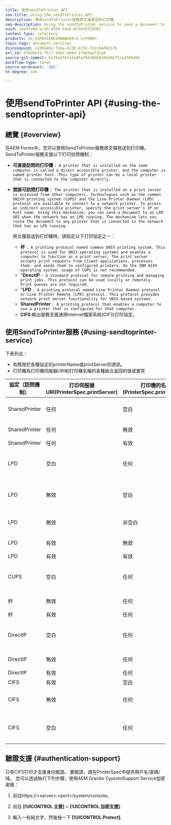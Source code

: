 ```yaml
---
title: 使用sendToPrinter API
seo-title: Using the sendToPrinter API
description: 使用sendToPrinter服務將文檔發送到打印機。
seo-description: Using the sendToPrinter service to send a document to printer.
uuid: c6a3fe8d-ec19-4350-b4a6-4c3d1971b501
content-type: reference
products: SG_EXPERIENCEMANAGER/6.5/FORMS
topic-tags: document_services
discoiquuid: c2d564ba-fa5a-4130-b7fe-7e2c64d92170
exl-id: 5fb38afd-7517-494e-b084-1fdd4aef3ca4
source-git-commit: b220adf6fa3e9faf94389b9a9416b7fca2f89d9d
workflow-type: tm+mt
source-wordcount: '362'
ht-degree: 14%

---
```


# 使用sendToPrinter API {#using-the-sendtoprinter-api}

## 總覽 {#overview}

在AEM Forms中，您可以使用SendToPrinter服務將文檔發送到打印機。 SendToPrinter服務支援以下打印訪問機制：

* **可直接訪問的打印機** `: A printer that is installed on the same computer is called a direct accessible printer, and the computer is named printer host. This type of printer can be a local printer that is connected to the computer directly.`

* **間接可訪問打印機** `: The printer that is installed on a print server is accessed from other computers. Technologies such as the common UNIX® printing system (CUPS) and the Line Printer Daemon (LPD) protocol are available to connect to a network printer. To access an indirect accessible printer, specify the print server’s IP or host name. Using this mechanism, you can send a document to an LPD URI when the network has an LPD running. The mechanism lets you route the document to any printer that is connected to the network that has an LPD running.`

   將文檔發送到打印機時，請指定以下打印協定之一：

   * **杯** `: A printing protocol named common UNIX printing system. This protocol is used for UNIX operating systems and enables a computer to function as a print server. The print server accepts print requests from client applications, processes them, and sends them to configured printers. On the IBM AIX® operating system, usage of CUPS is not recommended.`
   * &quot;**DirectIP** `: A standard protocol for remote printing and managing print jobs. This protocol can be used locally or remotely. Print queues are not required.`
   * &quot;**LPD** `: A printing protocol named Line Printer Daemon protocol or Line Printer Remote (LPR) protocol. This protocol provides network print server functionality for UNIX-based systems.`
   * **SharedPrinter** `: A printing protocol that enables a computer to use a printer that is configured for that computer.`
   * **CIFS**:輸出服務支援通用Internet檔案系統(CIFS)打印協定。

## 使用SendToPrinter服務 {#using-sendtoprinter-service}

下表列出：

* 有關用於各種協定的printerName或printServer的資訊。
* 打印機為打印機伺服器URI和打印機名稱的各種組合返回的值或異常

| 協定（訪問機制） | 打印伺服器URI(PrinterSpec.printServer) | 打印機的名稱(PrinterSpec.printerName) | 結果 |
|--- |--- |--- |--- |
| SharedPrinter | 任何 | 空白 | 例外：必要參數sPrinterName不能為空。 |
| SharedPrinter | 任何 | 無效 | 異常表示找不到打印機。 |
| SharedPrinter | 任何 | 有效 | 打印作業成功。 |
| LPD | 空白 | 任何 | 表示必要參數sPrintServerUri不能為空的異常。 |
| LPD | 無效 | 空白 | 表示必要參數sPrinterName不能為空的異常。 |
| LPD | 無效 | 非空白 | 未找到sPrintServerUri的異常。 |
| LPD | 有效 | 無效 | 表示找不到打印機的異常。 |
| LPD | 有效 | 有效 | 成功打印作業。 |
| CUPS | 空白 | 任何 | 表示必要參數sPrintServerUri不能為空的異常。 |
| 杯 | 無效 | 任何 | 表示找不到打印機的異常。 |
| 杯 | 有效 | 任何 | 打印作業成功。 |
| DirectIP | 空白 | 任何 | 表示必要參數sPrintServerUri不能為空的異常。 |
| DirectIP | 無效 | 任何 | 表示找不到打印機的異常。 |
| DirectIP | 有效 | 任何 | 打印作業成功。 |
| CIFS | 有效 | 空白 | 打印作業成功。 |
| CIFS | 無效 | 任何 | 使用CIFS打印時出現未知錯誤。 |
| CIFS | 空白 | 任何 | 表示必要參數sPrintServerUri不能為空的異常。 |

## 驗證支援 {#authentication-support}

只有CIFS打印才支援身份驗證。 要驗證，請在PrinterSpec中提供用戶名/密碼/域。 您可以透過執行下列步驟，使用AEM Granite CyprotoSupport Service加密密碼：

1. 前往https://&lt;server>:&lt;port>/system/console。

1. 前往 **[!UICONTROL 主要]** > **[!UICONTROL 加密支援]**.

1. 輸入一些純文字，然後按一下 **[!UICONTROL Protect]**.
